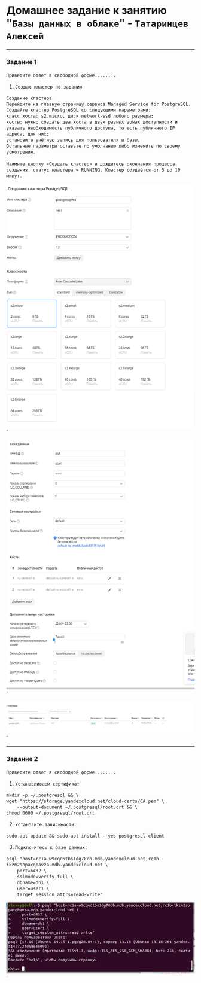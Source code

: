 # Домашнее задание к занятию "`Базы данных в облаке`" - `Татаринцев Алексей`
---

### Задание 1

`Приведите ответ в свободной форме........`

1. `Создаю кластер по заданию`
```
Создание кластера
Перейдите на главную страницу сервиса Managed Service for PostgreSQL.
Создайте кластер PostgreSQL со следующими параметрами:
класс хоста: s2.micro, диск network-ssd любого размера;
хосты: нужно создать два хоста в двух разных зонах доступности и указать необходимость публичного доступа, то есть публичного IP адреса, для них;
установите учётную запись для пользователя и базы.
Остальные параметры оставьте по умолчанию либо измените по своему усмотрению.

Нажмите кнопку «Создать кластер» и дождитесь окончания процесса создания, статус кластера = RUNNING. Кластер создаётся от 5 до 10 минут.
```
![1](https://github.com/Foxbeerxxx/database_in_cloud/blob/main/img/img1.png)`

![2](https://github.com/Foxbeerxxx/database_in_cloud/blob/main/img/img2.png)`

![3](https://github.com/Foxbeerxxx/database_in_cloud/blob/main/img/img3.png)`


---

### Задание 2

`Приведите ответ в свободной форме........`

1. `Устанавливаем сертификат`
```
mkdir -p ~/.postgresql && \
wget "https://storage.yandexcloud.net/cloud-certs/CA.pem" \
    --output-document ~/.postgresql/root.crt && \
chmod 0600 ~/.postgresql/root.crt
```
2. `Установите зависимости:`

```
sudo apt update && sudo apt install --yes postgresql-client
```

3. `Подключитесь к базе данных:`

```
psql "host=rc1a-w9cqe6tbs1dg70cb.mdb.yandexcloud.net,rc1b-ikzm2sopaxqbavza.mdb.yandexcloud.net \
    port=6432 \
    sslmode=verify-full \
    dbname=db1 \
    user=user1 \
    target_session_attrs=read-write"

```
![4](https://github.com/Foxbeerxxx/database_in_cloud/blob/main/img/img4.png)`
